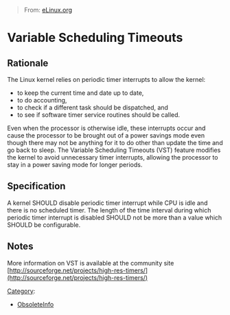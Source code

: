 > From: [eLinux.org](http://eLinux.org/Variable_Scheduling_Timeouts "http://eLinux.org/Variable_Scheduling_Timeouts")


# Variable Scheduling Timeouts



## Rationale

The Linux kernel relies on periodic timer interrupts to allow the
kernel:

-   to keep the current time and date up to date,
-   to do accounting,
-   to check if a different task should be dispatched, and
-   to see if software timer service routines should be called.

Even when the processor is otherwise idle, these interrupts occur and
cause the processor to be brought out of a power savings mode even
though there may not be anything for it to do other than update the time
and go back to sleep. The Variable Scheduling Timeouts (VST) feature
modifies the kernel to avoid unnecessary timer interrupts, allowing the
processor to stay in a power saving mode for longer periods.

## Specification

A kernel SHOULD disable periodic timer interrupt while CPU is idle and
there is no scheduled timer. The length of the time interval during
which periodic timer interrupt is disabled SHOULD not be more than a
value which SHOULD be configurable.

## Notes

More information on VST is available at the community site
[http://sourceforge.net/projects/high-res-timers/](http://sourceforge.net/projects/high-res-timers/)


[Category](http://eLinux.org/Special:Categories "Special:Categories"):

-   [ObsoleteInfo](http://eLinux.org/Category:ObsoleteInfo "Category:ObsoleteInfo")

